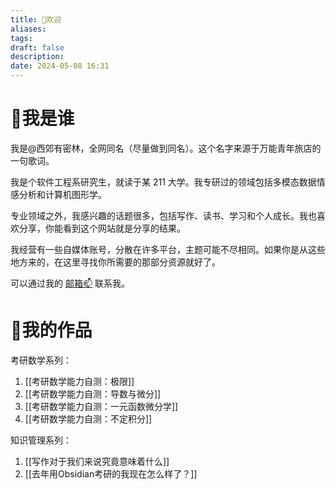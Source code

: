 ```yaml
---
title: 🎉欢迎
aliases: 
tags: 
draft: false
description: 
date: 2024-05-08 16:31
---
```

# 🧸我是谁
我是@西郊有密林，全网同名（尽量做到同名）。这个名字来源于万能青年旅店的一句歌词。

我是个软件工程系研究生，就读于某 211 大学。我专研过的领域包括多模态数据情感分析和计算机图形学。

专业领域之外，我感兴趣的话题很多，包括写作、读书、学习和个人成长。我也喜欢分享，你能看到这个网站就是分享的结果。

我经营有一些自媒体账号，分散在许多平台，主题可能不尽相同。如果你是从这些地方来的，在这里寻找你所需要的那部分资源就好了。

可以通过我的 [邮箱📫](mailto://fanghejin@qq.com) 联系我。
# 📠我的作品
考研数学系列：
1. [[考研数学能力自测：极限]]
2. [[考研数学能力自测：导数与微分]]
3. [[考研数学能力自测：一元函数微分学]]
4. [[考研数学能力自测：不定积分]]

知识管理系列：
1. [[写作对于我们来说究竟意味着什么]]
2. [[去年用Obsidian考研的我现在怎么样了？]]
